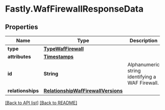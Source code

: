 # Fastly.WafFirewallResponseData

## Properties

Name | Type | Description | Notes
------------ | ------------- | ------------- | -------------
**type** | [**TypeWafFirewall**](TypeWafFirewall.md) |  | [optional] 
**attributes** | [**Timestamps**](Timestamps.md) |  | [optional] 
**id** | **String** | Alphanumeric string identifying a WAF Firewall. | [optional] [readonly] 
**relationships** | [**RelationshipWafFirewallVersions**](RelationshipWafFirewallVersions.md) |  | [optional] 



[[Back to API list]](../../README.md#endpoints) [[Back to README]](../../README.md)
